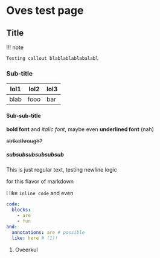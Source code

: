 # Oves test page

## Title

!!! note

    Testing callout blablablablabalabl

### Sub-title

| lol1 | lol2 | lol3 |
|------|------|------|
| blab | fooo | bar  |

#### Sub-sub-title

**bold font** and *italic font*, maybe even __underlined font__ (nah)

~~strikethrough?~~

##### subsubsubsubsubsub

This is just regular
text, testing newline logic

for this flavor of markdown

I like `inline code` and even

```yaml
code:
  blocks:
    - are
    - fun
and:
  annotations: are # possible
  like: here # (1)!
```
1. Oveerkul
